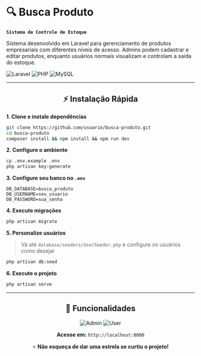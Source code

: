 # 🔍 Busca Produto
**`Sistema de Controle de Estoque`**

Sistema desenvolvido em Laravel para gerenciamento de produtos empresariais com diferentes níveis de acesso. Admins podem cadastrar e editar produtos, enquanto usuários normais visualizam e controlam a saída do estoque.

<p align="left">
    <img alt="Laravel" src="https://img.shields.io/badge/Laravel-FF2D20?style=for-the-badge&logo=laravel&logoColor=white"/>
    <img alt="PHP" src="https://img.shields.io/badge/PHP-777BB4?style=for-the-badge&logo=php&logoColor=white"/>
    <img alt="MySQL" src="https://img.shields.io/badge/MySQL-4479A1?style=for-the-badge&logo=mysql&logoColor=white"/>
</p>

---

<div align="center">

## ⚡ Instalação Rápida

</div>

**1. Clone e instale dependências**
```bash
git clone https://github.com/usuario/busca-produto.git
cd busca-produto
composer install && npm install && npm run dev
```

**2. Configure o ambiente**
```bash
cp .env.example .env
php artisan key:generate
```

**3. Configure seu banco no `.env`**
```env
DB_DATABASE=busca_produto
DB_USERNAME=seu_usuario
DB_PASSWORD=sua_senha
```

**4. Execute migrações**
```bash
php artisan migrate
```

**5. Personalize usuários**
> Vá até `database/seeders/UserSeeder.php` e configure os usuários como desejar

```bash
php artisan db:seed
```

**6. Execute o projeto**
```bash
php artisan serve
```

---

<div align="center">

## 🎯 Funcionalidades

<p align="center">
  <img alt="Admin" src="https://img.shields.io/badge/👨‍💼_Admin-Cadastro_e_Edição-4CAF50?style=flat-square"/>
  <img alt="User" src="https://img.shields.io/badge/👤_Usuário-Visualização_e_Baixa-2196F3?style=flat-square"/>
</p>

**Acesse em:** `http://localhost:8000`

⭐ **Não esqueça de dar uma estrela se curtiu o projeto!**

</div>